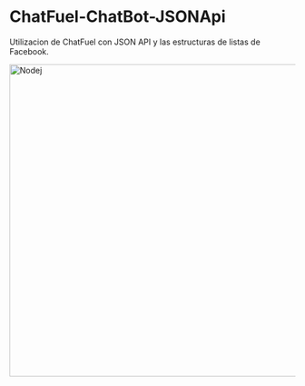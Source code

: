 # ChatFuel-ChatBot-JSONApi
Utilizacion de ChatFuel con JSON API y las estructuras de listas de Facebook.
 
<img src="https://user-images.githubusercontent.com/10048889/41812318-6537e6ee-76e6-11e8-8b51-8ea747fe27f2.JPG" alt="Nodej" width="850px" height="550px"/>
